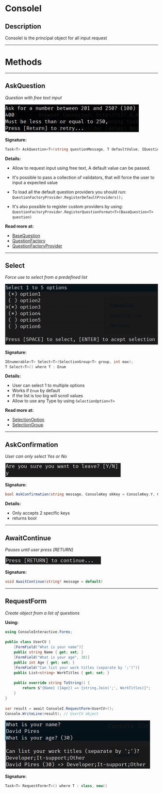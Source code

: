 # ConsoleI

## Description

ConsoleI is the principal object for all input request
___
# Methods
___
## AskQuestion
*Question with free text input*

![question](img/question.PNG)

__Signature:__
```C#
Task<T> AskQuestion<T>(string questionMessage, T defaultValue, IQuestionValidators<T> validators )
```
__Details:__

 - Allow to request input using free text, A default value can be passed.
 - It's possible to pass a collection of validators, that will force the user to input a expected value

 - To load all the default question providers you should run: 
`QuestionFactoryProvider.RegisterDefaultProviders();`

 - It's also possible to register custom providers by using:
`QuestionFactoryProvider.RegisterQuestionFormat<T>(BaseQuestion<T> question)`

__Read more at:__

 - [BaseQuestion](/question/base-question/)
 - [QuestionFactory](/question/question-factory/)
 - [QuestionFactoryProvider](/question/question-factory-provider/)
___
## Select
*Force use to select from a predefined list*

![selection](img/selection.PNG)

__Signature:__
```C#
IEnumerable<T> Select<T>(SelectionGroup<T> group, int max);
T Select<T>() where T : Enum
```

__Details:__

 - User can select 1 to multiple options
 - Works if `Enum` by default
 - If the list is too big will scroll values
 - Allow to use any Type by using `SelectionOption<T>`

__Read more at:__

 - [SelectionOption](selection/selection-option.md)
 - [SelectionGroup](selection/selection-group.md)
___
## AskConfirmation
*User can only select Yes or No*

![confirmation](img/confirmation.PNG)

__Signature:__
```C#
bool AskConfirmation(string message, ConsoleKey okKey = ConsoleKey.Y, ConsoleKey koKey = ConsoleKey.N)
```

__Details:__

 - Only accepts 2 specific keys
 - returns bool
___
## AwaitContinue
*Pauses until user press [RETURN]*

![await](img/await.PNG)

__Signature:__
```C#
void AwaitContinue(string? message = default)
```
___
## RequestForm
*Create object from a list of questions*

__Using:__
```C#
using ConsoleInteractive.Forms;

public class UserCV {
    [FormField("What is your name")]
    public string Name { get; set; }
    [FormField("What is your age", 30)]
    public int Age { get; set; }
    [FormField("Can list your work titles (separate by ';')")]
    public List<string> WorkTitles { get; set; }

    public override string ToString() {
        return $"{Name} ({Age}) => {string.Join(';', WorkTitles)}";
    }
}

var result = await ConsoleI.RequestForm<UserCV>();
Console.WriteLine(result); // UserCV object
```
![form](img/form.PNG)

__Signature:__
```C#
Task<T> RequestForm<T>() where T : class, new()
```
